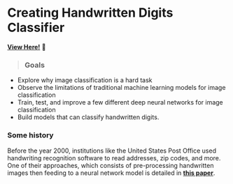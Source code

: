 # Creating Handwritten Digits Classifier

**[View Here!](https://nbviewer.jupyter.org/github/epatter1/Handwritten-Digits-Classifier/blob/master/Building_A_Handwritten_Digits_Classifier.ipynb)**
:eyes:

> ### Goals
* Explore why image classification is a hard task
* Observe the limitations of traditional machine learning models for image classification
* Train, test, and improve a few different deep neural networks for image classification
* Build models that can classify handwritten digits.

### Some history
Before the year 2000, institutions like the United States Post Office used handwriting recognition software to read addresses, zip codes, and more. 
One of their approaches, which consists of pre-processing handwritten images then feeding to a neural network model is detailed in 
**[this paper](http://citeseerx.ist.psu.edu/viewdoc/download?doi=10.1.1.852.5499&rep=rep1&type=pdf)**.



